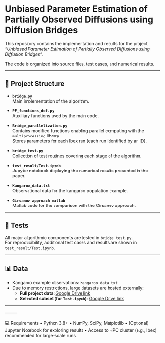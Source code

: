 # Unbiased Parameter Estimation of Partially Observed Diffusions using Diffusion Bridges

This repository contains the implementation and results for the project *“Unbiased Parameter Estimation of Partially Observed Diffusions using Diffusion Bridges”*.  

The code is organized into source files, test cases, and numerical results.

---

## 📂 Project Structure

- **`bridge.py`**  
  Main implementation of the algorithm.

- **`PF_functions_def.py`**  
  Auxiliary functions used by the main code.

- **`Bridge_parallelization.py`**  
  Contains modified functions enabling parallel computing with the `multiprocessing` library.  
  Stores parameters for each Ibex run (each run identified by an ID).

- **`bridge_test.py`**  
  Collection of test routines covering each stage of the algorithm.

- **`test_result/Test.ipynb`**  
  Jupyter notebook displaying the numerical results presented in the paper.

- **`Kangaroo_data.txt`**  
  Observational data for the kangaroo population example.

- **`Girsanov approach matlab`**  
  Matlab code for the comparison with the Girsanov approach.

---

## 🧪 Tests

All major algorithmic components are tested in `bridge_test.py`.  
For reproducibility, additional test cases and results are shown in `test_result/Test.ipynb`.

---

## 📊 Data

- Kangaroo example observations: `Kangaroo_data.txt`  
- Due to memory restrictions, large datasets are hosted externally:  
  - **Full project data**: [Google Drive link](https://drive.google.com/drive/folders/1pQC05IfyalCOvboNE5VG6IKcbZ9rKWPL?usp=share_link)  
  - **Selected subset (for `Test.ipynb`)**: [Google Drive link](https://drive.google.com/drive/folders/1rqSLtdz3I_N2Q8J_FnK4YP9-gm9RAOSq?usp=share_link)

---

⸻

💻 Requirements
	•	Python 3.8+
	•	NumPy, SciPy, Matplotlib
	•	(Optional) Jupyter Notebook for exploring results
	•	Access to HPC cluster (e.g., Ibex) recommended for large-scale runs
